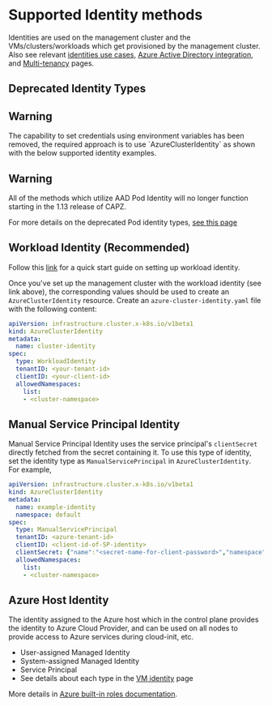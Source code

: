 # Supported Identity methods

Identities are used on the management cluster and the VMs/clusters/workloads which get provisioned by the management cluster.
Also see relevant [identities use cases](identities-use-cases.md), [Azure Active Directory integration](aad-integration.md), and [Multi-tenancy](multitenancy.md) pages.

## Deprecated Identity Types

<aside class="note warning">

<h1> Warning </h1>
The capability to set credentials using environment variables has been removed, the required approach is to use `AzureClusterIdentity` as shown with the below supported identity examples.
</aside>

<aside class="note warning">
<h1> Warning </h1>
All of the methods which utilize AAD Pod Identity will no longer function starting in the 1.13 release of CAPZ.
</aside>

For more details on the deprecated Pod identity types, [see this page](multitenancy.md#deprecated-identity-types)

## Workload Identity (Recommended)

Follow this [link](./workload-identity.md) for a quick start guide on setting up workload identity.

Once you've set up the management cluster with the workload identity (see link above), the corresponding values should be used to create an `AzureClusterIdentity` resource. Create an `azure-cluster-identity.yaml` file with the following content:

```yaml
apiVersion: infrastructure.cluster.x-k8s.io/v1beta1
kind: AzureClusterIdentity
metadata:
  name: cluster-identity
spec:
  type: WorkloadIdentity
  tenantID: <your-tenant-id>
  clientID: <your-client-id>
  allowedNamespaces:
    list:
    - <cluster-namespace>
```

## Manual Service Principal Identity

Manual Service Principal Identity uses the service principal's `clientSecret` directly fetched from the secret containing it.  To use this type of identity, set the identity type as `ManualServicePrincipal` in `AzureClusterIdentity`. For example,

```yaml
apiVersion: infrastructure.cluster.x-k8s.io/v1beta1
kind: AzureClusterIdentity
metadata:
  name: example-identity
  namespace: default
spec:
  type: ManualServicePrincipal
  tenantID: <azure-tenant-id>
  clientID: <client-id-of-SP-identity>
  clientSecret: {"name":"<secret-name-for-client-password>","namespace":"default"}
  allowedNamespaces:
    list:
    - <cluster-namespace>
```

## Azure Host Identity

The identity assigned to the Azure host which in the control plane provides the identity to Azure Cloud Provider, and can be used on all nodes to provide access to Azure services during cloud-init, etc.

- User-assigned Managed Identity
- System-assigned Managed Identity
- Service Principal
- See details about each type in the [VM identity](vm-identity.md) page

More details in [Azure built-in roles documentation](https://learn.microsoft.com/azure/role-based-access-control/built-in-roles).
